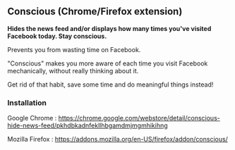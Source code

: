 ## Conscious (Chrome/Firefox extension)

**Hides the news feed and/or displays how many times you've visited Facebook today. Stay conscious.**

Prevents you from wasting time on Facebook.

"Conscious" makes you more aware of each time you visit Facebook mechanically, without really thinking about it.

Get rid of that habit, save some time and do meaningful things instead!

### Installation

Google Chrome : https://chrome.google.com/webstore/detail/conscious-hide-news-feed/pkhdbkadnfekllhbgamdmjmgmhikihng

Mozilla Firefox : https://addons.mozilla.org/en-US/firefox/addon/conscious/